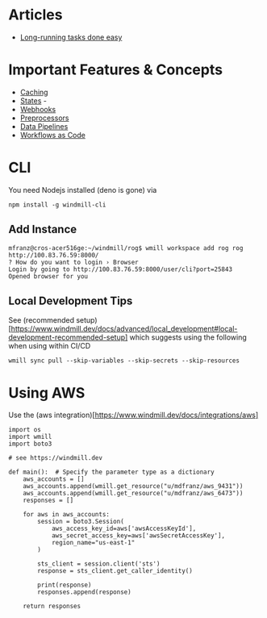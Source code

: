 # Articles
- [Long-running tasks done easy](https://invak.id/long-running-tasks)

# Important Features & Concepts
- [Caching](https://www.windmill.dev/docs/core_concepts/caching)
- [States](https://www.windmill.dev/docs/core_concepts/resources_and_types#states) - 
- [Webhooks](https://www.windmill.dev/docs/core_concepts/webhooks)
- [Preprocessors](https://www.windmill.dev/docs/core_concepts/preprocessors)
- [Data Pipelines](https://www.windmill.dev/docs/core_concepts/data_pipelines)
- [Workflows as Code](https://www.windmill.dev/docs/core_concepts/workflows_as_code)

# CLI

You need Nodejs installed (deno is gone) via 

```
npm install -g windmill-cli
```

## Add Instance

```
mfranz@cros-acer516ge:~/windmill/rog$ wmill workspace add rog rog http://100.83.76.59:8000/
? How do you want to login › Browser
Login by going to http://100.83.76.59:8000/user/cli?port=25843
Opened browser for you
```

## Local Development Tips

See (recommended setup)[https://www.windmill.dev/docs/advanced/local_development#local-development-recommended-setup] which suggests using the following when using within CI/CD

```
wmill sync pull --skip-variables --skip-secrets --skip-resources
```

# Using AWS

Use the (aws integration)[https://www.windmill.dev/docs/integrations/aws]

```
import os
import wmill
import boto3

# see https://windmill.dev

def main():  # Specify the parameter type as a dictionary
    aws_accounts = []
    aws_accounts.append(wmill.get_resource("u/mdfranz/aws_9431"))
    aws_accounts.append(wmill.get_resource("u/mdfranz/aws_6473"))
    responses = []

    for aws in aws_accounts:
        session = boto3.Session(
            aws_access_key_id=aws['awsAccessKeyId'],
            aws_secret_access_key=aws['awsSecretAccessKey'],
            region_name="us-east-1"
        )

        sts_client = session.client('sts')
        response = sts_client.get_caller_identity()

        print(response)
        responses.append(response)

    return responses
```
